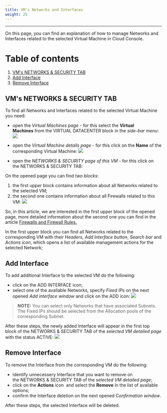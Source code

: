 ```yaml
---
title: VM's Networks and Interfaces
weight: 25
---
```

___
On this page, you can find an explanation of how to manage Networks and Interfaces related to the selected Virtual Machine in Cloud Console.

# Table of contents
1. [VM's NETWORKS & SECURITY TAB](#vm's-networks-&-security-tab)
2. [Add Interface](#add-interface)
3. [Remove Interface](#remove-interface)

## VM's NETWORKS & SECURITY TAB
To find all Networks and Interfaces related to the selected Virtual Machine you need:
- open the *Virtual Machines page* - for this select the **Virtual Machines** from the VIRTUAL DATACENTER block in the *side-bar menu*:
![](../../../assets/images/conn-lin/7.png?classes=border,shadow)

- open the *Virtual Machine details page* - for this click on the **Name** of the corresponding Virtual Machine:
![](../../../assets/images/conn-lin/8.png?classes=border,shadow)

- open the *NETWORKS & SECURITY page of this VM* - for this click on the NETWORKS & SECURITY TAB:

On the opened page you can find *two blocks*:
1. the first upper block contains information about all Networks related to the selected VM;
2. the second one contains information about all Firewalls related to this VM:
![](../../../assets/images/networks/9.png?classes=border,shadow)

So, in this article, we are interested in the first upper block of the opened page, more detailed information about the second one you can find in the article [Firewalls and Firewall Rules.](https://kb.ventuscloud.eu/knowledge/firewalls#manage-related-fw)

In the first upper block you can find all Networks related to the corresponding VM with their *Headers*, *Add Interface button*, *Search bar* and *Actions icon*, which opens a list of available management actions for the selected Network;

## Add Interface
To add additional Interface to the selected VM do the following:
- click on the ADD INTERFACE icon;
- select one of the available Networks, specify *Fixed IPs* on the next opened *Add interface window* and click on the ADD icon:
![](../../../assets/images/networks/10.png?classes=border,shadow)

>**NOTE:** You can select only Networks that have associated Subnets.  
The Fixed IPs should be selected from the Allocation pools of the corresponding Subnet.

After these steps, the newly added Interface will appear in the first top block of the NETWORKS & SECURITY TAB of the *selected VM detailed page* with the status ACTIVE:
![](../../../assets/images/networks/11.png?classes=border,shadow)

## Remove Interface
To remove the Interface from the corresponding VM do the following:
- identify unnecessery Interface that you want to remove on the NETWORKS & SECURITY TAB of the *selected VM detailed page*;
- click on the **Actions** icon  and select the **Remove** in the list of available options;
- confirm the Interface deletion on the next opened C*onfirmation window*.

After these steps, the selected Interface will be deleted.
